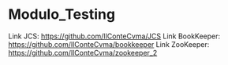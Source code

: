 # Modulo_Testing
Link JCS: https://github.com/IlConteCvma/JCS
Link BookKeeper: https://github.com/IlConteCvma/bookkeeper
Link ZooKeeper: https://github.com/IlConteCvma/zookeeper_2
